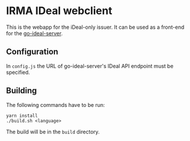# IRMA IDeal webclient

This is the webapp for the iDeal-only issuer. It can be used as a front-end for the 
[go-ideal-server](https://github.com/privacybydesign/go-ideal-issuer).

## Configuration
In `config.js` the URL of go-ideal-server's IDeal API endpoint must be specified.

## Building
The following commands have to be run:

    yarn install
    ./build.sh <language>

The build will be in the `build` directory.
